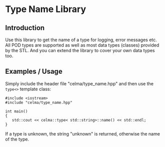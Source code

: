 # Type Name Library

## Introduction

Use this library to get the name of a type for logging, error messages etc.
All POD types are supported as well as most data types (classes) provided by the STL. And you can extend the library to cover your own data types too.

## Examples / Usage

Simply include the header file "celma/type_name.hpp" and then use the `type<>` template class:

    #include <iostream>
    #include "celma/type_name.hpp"
    
    int main()
    {
       std::cout << celma::type< std::string>::name() << std::endl;  
    }

If a type is unknown, the string "unknown" is returned, otherwise the name of the type.
